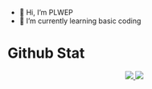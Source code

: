- 👋 Hi, I’m PLWEP
- 🌱 I’m currently learning basic coding

# Github Stat

<p align="center">
  <a href="https://github.com/PLWEP">
    <img src="https://github-readme-stats.vercel.app/api?username=PLWEP&show_icons=true&theme=github_dark&hide_border=true" />
    <img src="https://github-readme-streak-stats.herokuapp.com/?user=PLWEP&theme=github-dark-blue&hide_border=true" />
  </a>
</p>

<!---
PLWEP/PLWEP is a ✨ special ✨ repository because its `README.md` (this file) appears on your GitHub profile.
You can click the Preview link to take a look at your changes.
--->
